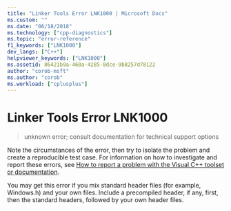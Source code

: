 ```yaml
---
title: "Linker Tools Error LNK1000 | Microsoft Docs"
ms.custom: ""
ms.date: "06/18/2018"
ms.technology: ["cpp-diagnostics"]
ms.topic: "error-reference"
f1_keywords: ["LNK1000"]
dev_langs: ["C++"]
helpviewer_keywords: ["LNK1000"]
ms.assetid: 86421b9a-460a-4285-8dce-9b8257d78122
author: "corob-msft"
ms.author: "corob"
ms.workload: ["cplusplus"]
---
```

# Linker Tools Error LNK1000

> unknown error; consult documentation for technical support options

Note the circumstances of the error, then try to isolate the problem and create a reproducible test case. For information on how to investigate and report these errors, see [How to report a problem with the Visual C++ toolset or documentation](../../how-to-report-a-problem-with-the-visual-cpp-toolset.md).

You may get this error if you mix standard header files (for example, Windows.h) and your own files. Include a precompiled header, if any, first, then the standard headers, followed by your own header files.